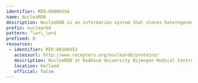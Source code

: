 ```yaml
---
identifier: MIR:00000356
name: NucleaRDB
description: NucleaRDB is an information system that stores heterogenous data on Nuclear Hormone Receptors (NHRs). It contains data on sequences, ligand binding constants and mutations for NHRs.
prefix: nuclearbd
pattern: ^\w+\_\w+$
prefixed: 0
resources:
 - identifier: MIR:00100453
   accessurl: http://www.receptors.org/nucleardb/proteins/
   description: NucleaRDB at Radboud University Nijmegen Medical Centre
   location: Holland
   official: false
---
```

